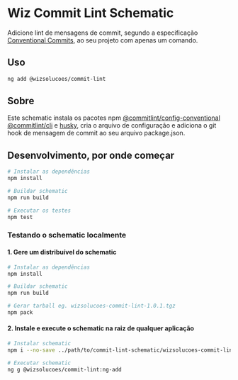 # Wiz Commit Lint Schematic

Adicione lint de mensagens de commit, segundo a especificação [Conventional Commits](https://www.conventionalcommits.org/), ao seu projeto com apenas um comando.

## Uso

```bash
ng add @wizsolucoes/commit-lint
```

## Sobre
Este schematic instala os pacotes npm [@commitlint/config-conventional](https://www.npmjs.com/package/@commitlint/config-conventional) [@commitlint/cli](https://www.npmjs.com/package/@commitlint/cli) e [husky](https://www.npmjs.com/package/husky), cria o arquivo de configuração e adiciona o git hook de mensagem de commit ao seu arquivo package.json.

## Desenvolvimento, por onde começar
```bash
# Instalar as dependências
npm install

# Buildar schematic
npm run build

# Executar os testes
npm test
```

### Testando o schematic localmente
#### 1. Gere um distribuível do schematic

```bash
# Instalar as dependências
npm install

# Buildar schematic
npm run build

# Gerar tarball eg. wizsolucoes-commit-lint-1.0.1.tgz
npm pack
```

#### 2. Instale e execute o schematic na raiz de qualquer aplicação

```bash
# Instalar schematic
npm i --no-save ../path/to/commit-lint-schematic/wizsolucoes-commit-lint-1.0.1.tgz

# Executar schematic
ng g @wizsolucoes/commit-lint:ng-add
```
